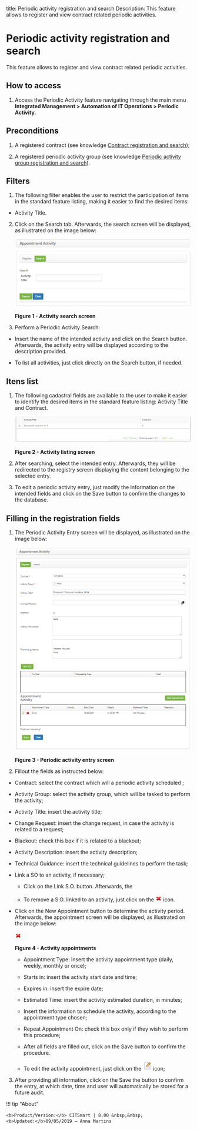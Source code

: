 title: Periodic activity registration and search
Description: This feature allows to register and view contract related periodic activities.

# Periodic activity registration and search

This feature allows to register and view contract related periodic activities.

How to access
-----------

1.  Access the Periodic Activity feature navigating through the main menu **Integrated Management > Automation of IT Operations > Periodic Activity**.

Preconditions
------------

1.  A registered contract (see knowledge [Contract registration and search][1]);

2.  A registered periodic activity group (see knowledge [Periodic activity group registration and search][2]).

Filters
------

1.  The following filter enables the user to restrict the participation of items in the standard feature listing, making it easier to find the desired items:

- Activity Title.

2. Click on the Search tab. Afterwards, the search screen will be displayed, as illustrated on the image below:

    ![figure](images/periodic-1.png)
    
    **Figure 1 - Activity search screen**

3.  Perform a Periodic Activity Search:

- Insert the name of the intended activity and click on the Search button. Afterwards, the activity entry will be displayed according to the description provided.

- To list all activities, just click directly on the Search button, if needed.

Itens list
----------------

1.  The following cadastral fields are available to the user to make it easier to identify the desired items in the standard feature listing: Activity Title and Contract.

    ![figure](images/periodic-2.png)
    
    **Figure 2 - Activity listing screen**

2.  After searching, select the intended entry. Afterwards, they will be redirected to the registry screen displaying the content belonging to the selected entry.

3. To edit a periodic activity entry, just modify the information on the intended fields and click on the Save button to confirm the changes to the database.

Filling in the registration fields
----------------------------------

1.  The Periodic Activity Entry screen will be displayed, as illustrated on the image below:

    ![figure](images/periodic-3.png)
    
    **Figure 3 - Periodic activity entry screen**

2.  Fillout the fields as instructed below:

- Contract: select the contract which will a periodic activity scheduled ;

- Activity Group: select the activity group, which will be tasked to perform the activity;

- Activity Title: insert the activity title;

- Change Request: insert the change request, in case the activity is related to a request;

- Blackout: check this box if it is related to a blackout;

- Activity Description: insert the activity description;

- Technical Guidance: insert the technical guidelines to perform the task;

- Link a SO to an activity, if necessary;

   - Click on the Link S.O. button. Afterwards, the

   - To remove a S.O. linked to an activity, just click on the ![figure](images/periodic-4.png) icon.

- Click on the New Appointment button to determine the activity period. Afterwards, the appointment screen will be displayed, as illustrated on the image below:
    
    ![figure](images/periodic-4.png)
    
   **Figure 4 - Activity appointments**

   - Appointment Type: insert the activity appointment type (daily, weekly, monthly or once);

   - Starts in: insert the activity start date and time;

   - Expires in: insert the expire date;

   - Estimated Time: insert the activity estimated duration, in minutes;

   - Insert the information to schedule the activity, according to the appointment type chosen;

   - Repeat Appointment On: check this box only if they wish to perform this procedure;

   - After all fields are filled out, click on the Save button to confirm the procedure.

   - To edit the activity appointment, just click on the ![figure](images/periodic-6.png) icon;

3. After providing all information, click on the Save the button to confirm the entry, at which date, time and user will automatically be stored for a future audit.


[1]:/en-us/citsmart-platform-7/additional-features/contract-management/use/register-contract.html
[2]:/en-us/citsmart-platform-7/processes/portfolio-and-catalog/periodic-activity.html


!!! tip "About"

    <b>Product/Version:</b> CITSmart | 8.00 &nbsp;&nbsp;
    <b>Updated:</b>09/05/2019 – Anna Martins
